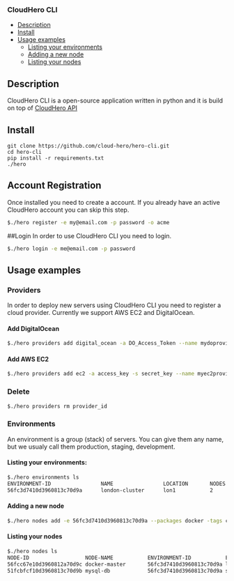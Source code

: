 ### CloudHero CLI

- [Description](#description)
- [Install](#install)
- [Usage examples](#usage-examples)
  - [Listing your environments](#listing-your-environments)
  - [Adding a new node](#adding-a-new-node)
  - [Listing your nodes](#listing-your-nodes)

## Description
CloudHero CLI is a open-source application written in python and it is build on top of [CloudHero API](https://docs.cloudhero.io)


## Install
```
git clone https://github.com/cloud-hero/hero-cli.git  
cd hero-cli
pip install -r requirements.txt
./hero
```

## Account Registration
Once installed you need to create a account. If you already have an active CloudHero account you can skip this step.
```bash
$./hero register -e my@email.com -p password -o acme 
```

##Login
In order to use CloudHero CLI you need to login.
```bash
$./hero login -e me@email.com -p password
```

## Usage examples

### Providers
In order to deploy new servers using CloudHero CLI you need to register a cloud provider.
Currently we support AWS EC2 and DigitalOcean.

#### Add DigitalOcean
```bash
$./hero providers add digital_ocean -a DO_Access_Token --name mydoprovider
```

#### Add AWS EC2
```bash
$./hero providers add ec2 -a access_key -s secret_key --name myec2provider
```

### Delete
```bash
$./hero providers rm provider_id
```

### Environments 
An environment is a group (stack) of servers. You can give them any name, but we usualy call them production, staging, development.


#### Listing your environments:
```bash
$./hero environments ls
ENVIRONMENT-ID                NAME                LOCATION       NODES     NODE-NAMES
56fc3d7410d3960813c70d9a      london-cluster      lon1           2         docker-test
```

#### Adding a new node
```bash
$./hero nodes add -e 56fc3d7410d3960813c70d9a --packages docker -tags cluster:docker,size:small --name docker-master
```

#### Listing your nodes
```bash
$./hero nodes ls
NODE-ID                  NODE-NAME           ENVIRONMENT-ID           ENVIRONMENT-NAME    STATUS    PROVIDER  PUBLIC-IP        PRIVATE-IP       PACKAGES       TAGS
56fcc67e10d3960812a70d9c docker-master       56fc3d7410d3960813c70d9a london-cluster      running   do-2      178.62.40.103    10.131.13.179    docker         cluster:docker, size:small
51fcbfcf10d3960813c70d9b mysql-db            56fc3d7410d3960813c70d9a sf-cluster          stopped   do-2      -                -                mysql   -
```
